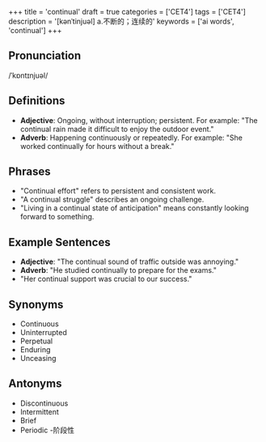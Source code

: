 +++
title = 'continual'
draft = true
categories = ['CET4']
tags = ['CET4']
description = '[kənˈtinjuəl] a.不断的；连续的'
keywords = ['ai words', 'continual']
+++

## Pronunciation
/ˈkɒntɪnjuəl/

## Definitions
- **Adjective**: Ongoing, without interruption; persistent. For example: "The continual rain made it difficult to enjoy the outdoor event."
- **Adverb**: Happening continuously or repeatedly. For example: "She worked continually for hours without a break."

## Phrases
- "Continual effort" refers to persistent and consistent work.
- "A continual struggle" describes an ongoing challenge.
- "Living in a continual state of anticipation" means constantly looking forward to something.

## Example Sentences
- **Adjective**: "The continual sound of traffic outside was annoying."
- **Adverb**: "He studied continually to prepare for the exams."
- "Her continual support was crucial to our success."

## Synonyms
- Continuous
- Uninterrupted
- Perpetual
- Enduring
- Unceasing

## Antonyms
- Discontinuous
- Intermittent
- Brief
- Periodic
-阶段性
